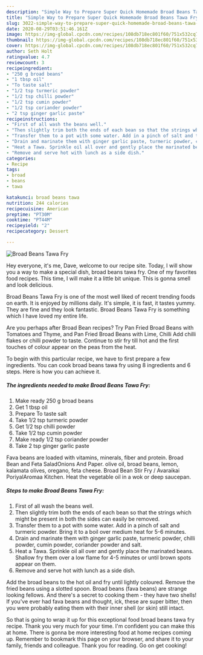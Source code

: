 ```yaml
---
description: "Simple Way to Prepare Super Quick Homemade Broad Beans Tawa Fry"
title: "Simple Way to Prepare Super Quick Homemade Broad Beans Tawa Fry"
slug: 3022-simple-way-to-prepare-super-quick-homemade-broad-beans-tawa-fry
date: 2020-08-29T03:51:46.161Z
image: https://img-global.cpcdn.com/recipes/108db718ec801f60/751x532cq70/broad-beans-tawa-fry-recipe-main-photo.jpg
thumbnail: https://img-global.cpcdn.com/recipes/108db718ec801f60/751x532cq70/broad-beans-tawa-fry-recipe-main-photo.jpg
cover: https://img-global.cpcdn.com/recipes/108db718ec801f60/751x532cq70/broad-beans-tawa-fry-recipe-main-photo.jpg
author: Seth Holt
ratingvalue: 4.7
reviewcount: 3
recipeingredient:
- "250 g broad beans"
- "1 tbsp oil"
- "To taste salt"
- "1/2 tsp turmeric powder"
- "1/2 tsp chilli powder"
- "1/2 tsp cumin powder"
- "1/2 tsp coriander powder"
- "2 tsp ginger garlic paste"
recipeinstructions:
- "First of all wash the beans well."
- "Then slightly trim both the ends of each bean so that the strings which might be present in both the sides can easily be removed."
- "Transfer them to a pot with some water. Add in a pinch of salt and turmeric powder. Bring it to a boil over medium heat for 5-6 minutes."
- "Drain and marinate them with ginger garlic paste, turmeric powder, chilli powder, cumin powder, coriander powder and salt."
- "Heat a Tawa. Sprinkle oil all over and gently place the marinated beans. Shallow fry them over a low flame for 4-5 minutes or until brown spots appear on them."
- "Remove and serve hot with lunch as a side dish."
categories:
- Recipe
tags:
- broad
- beans
- tawa

katakunci: broad beans tawa 
nutrition: 244 calories
recipecuisine: American
preptime: "PT30M"
cooktime: "PT44M"
recipeyield: "2"
recipecategory: Dessert

---
```



![Broad Beans Tawa Fry](https://img-global.cpcdn.com/recipes/108db718ec801f60/751x532cq70/broad-beans-tawa-fry-recipe-main-photo.jpg)

Hey everyone, it's me, Dave, welcome to our recipe site. Today, I will show you a way to make a special dish, broad beans tawa fry. One of my favorites food recipes. This time, I will make it a little bit unique. This is gonna smell and look delicious.

Broad Beans Tawa Fry is one of the most well liked of recent trending foods on earth. It is enjoyed by millions daily. It's simple, it is fast, it tastes yummy. They are fine and they look fantastic. Broad Beans Tawa Fry is something which I have loved my entire life.

Are you perhaps after Broad Bean recipes? Try Pan Fried Broad Beans with Tomatoes and Thyme, and Pan Fried Broad Beans with Lime, Chilli Add chilli flakes or chilli powder to taste. Continue to stir fry till hot and the first touches of colour appear on the peas from the heat.


To begin with this particular recipe, we have to first prepare a few ingredients. You can cook broad beans tawa fry using 8 ingredients and 6 steps. Here is how you can achieve it.

<!--inarticleads1-->

##### The ingredients needed to make Broad Beans Tawa Fry:

1. Make ready 250 g broad beans
1. Get 1 tbsp oil
1. Prepare To taste salt
1. Take 1/2 tsp turmeric powder
1. Get 1/2 tsp chilli powder
1. Take 1/2 tsp cumin powder
1. Make ready 1/2 tsp coriander powder
1. Take 2 tsp ginger garlic paste


Fava beans are loaded with vitamins, minerals, fiber and protein. Broad Bean and Feta SaladOnions And Paper. olive oil, broad beans, lemon, kalamata olives, oregano, feta cheese. Broad Bean Stir Fry / Avaraikai PoriyalAromaa Kitchen. Heat the vegetable oil in a wok or deep saucepan. 

<!--inarticleads2-->

##### Steps to make Broad Beans Tawa Fry:

1. First of all wash the beans well.
1. Then slightly trim both the ends of each bean so that the strings which might be present in both the sides can easily be removed.
1. Transfer them to a pot with some water. Add in a pinch of salt and turmeric powder. Bring it to a boil over medium heat for 5-6 minutes.
1. Drain and marinate them with ginger garlic paste, turmeric powder, chilli powder, cumin powder, coriander powder and salt.
1. Heat a Tawa. Sprinkle oil all over and gently place the marinated beans. Shallow fry them over a low flame for 4-5 minutes or until brown spots appear on them.
1. Remove and serve hot with lunch as a side dish.


Add the broad beans to the hot oil and fry until lightly coloured. Remove the fried beans using a slotted spoon. Broad beans (fava beans) are strange looking fellows. And there&#39;s a secret to cooking them - they have two shells! If you&#39;ve ever had fava beans and thought, ick, these are super bitter, then you were probably eating them with their inner shell (or skin) still intact. 

So that is going to wrap it up for this exceptional food broad beans tawa fry recipe. Thank you very much for your time. I'm confident you can make this at home. There is gonna be more interesting food at home recipes coming up. Remember to bookmark this page on your browser, and share it to your family, friends and colleague. Thank you for reading. Go on get cooking!
